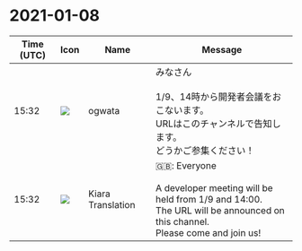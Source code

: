 # 2021-01-08

|Time (UTC)|Icon|Name|Message|
|---|---|---|---|
|15:32|![](https://avatars.slack-edge.com/2019-11-22/845042642576_070441337abaca9fb7b3_72.png)|ogwata|みなさん<br><br>1/9、14時から開発者会議をおこないます。<br>URLはこのチャンネルで告知します。<br>どうかご参集ください！|
|15:32|![](https://avatars.slack-edge.com/2019-08-21/732685848020_f3f20736795184660348_72.png)|Kiara Translation|🇬🇧: Everyone<br><br>A developer meeting will be held from 1/9 and 14:00.<br>The URL will be announced on this channel.<br>Please come and join us!|
